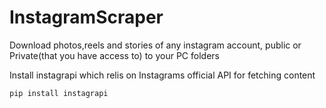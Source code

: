 # InstagramScraper
Download photos,reels and stories of any instagram account, public or Private(that you have access to) to your PC folders

Install instagrapi which relis on Instagrams official API for fetching content
```
pip install instagrapi
```